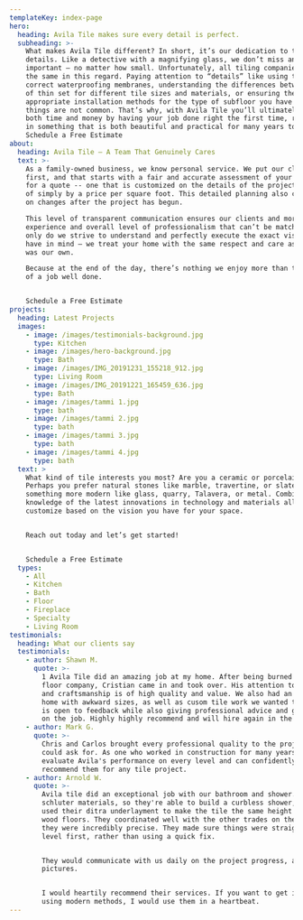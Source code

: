 ```yaml
---
templateKey: index-page
hero:
  heading: Avila Tile makes sure every detail is perfect.
  subheading: >-
    What makes Avila Tile different? In short, it’s our dedication to the
    details. Like a detective with a magnifying glass, we don’t miss anything
    important – no matter how small. Unfortunately, all tiling companies are NOT
    the same in this regard. Paying attention to “details” like using the
    correct waterproofing membranes, understanding the differences between types
    of thin set for different tile sizes and materials, or ensuring the most
    appropriate installation methods for the type of subfloor you have – these
    things are not common. That’s why, with Avila Tile you’ll ultimately save
    both time and money by having your job done right the first time, resulting
    in something that is both beautiful and practical for many years to come.
    Schedule a Free Estimate
about:
  heading: Avila Tile – A Team That Genuinely Cares
  text: >-
    As a family-owned business, we know personal service. We put our clients
    first, and that starts with a fair and accurate assessment of your project
    for a quote -- one that is customized on the details of the project, instead
    of simply by a price per square foot. This detailed planning also cuts down
    on changes after the project has begun.

    This level of transparent communication ensures our clients and more smooth
    experience and overall level of professionalism that can’t be matched. Not
    only do we strive to understand and perfectly execute the exact vision you
    have in mind – we treat your home with the same respect and care as if it
    was our own.

    Because at the end of the day, there’s nothing we enjoy more than the pride
    of a job well done.


    Schedule a Free Estimate
projects:
  heading: Latest Projects
  images:
    - image: /images/testimonials-background.jpg
      type: Kitchen
    - image: /images/hero-background.jpg
      type: Bath
    - image: /images/IMG_20191231_155218_912.jpg
      type: Living Room
    - image: /images/IMG_20191221_165459_636.jpg
      type: Bath
    - image: /images/tammi 1.jpg
      type: bath
    - image: /images/tammi 2.jpg
      type: bath
    - image: /images/tammi 3.jpg
      type: bath
    - image: /images/tammi 4.jpg
      type: bath
  text: >
    What kind of tile interests you most? Are you a ceramic or porcelain person?
    Perhaps you prefer natural stones like marble, travertine, or slate – or
    something more modern like glass, quarry, Talavera, or metal. Combining our
    knowledge of the latest innovations in technology and materials allows us to
    customize based on the vision you have for your space.


    Reach out today and let’s get started!


    Schedule a Free Estimate
  types:
    - All
    - Kitchen
    - Bath
    - Floor
    - Fireplace
    - Specialty
    - Living Room
testimonials:
  heading: What our clients say
  testimonials:
    - author: Shawn M.
      quote: >-
        1 Avila Tile did an amazing job at my home. After being burned by a past
        floor company, Cristian came in and took over. His attention to detail
        and craftsmanship is of high quality and value. We also had an older
        home with awkward sizes, as well as cusom tile work we wanted to do. He
        is open to feedback while also giving professional advice and guidance
        on the job. Highly highly recommend and will hire again in the future!
    - author: Mark G.
      quote: >-
        Chris and Carlos brought every professional quality to the project one
        could ask for. As one who worked in construction for many years, I could
        evaluate Avila's performance on every level and can confidently
        recommend them for any tile project.
    - author: Arnold W.
      quote: >-
        Avila tile did an exceptional job with our bathroom and shower. They use
        schluter materials, so they're able to build a curbless shower, and they
        used their ditra underlayment to make the tile the same height as the
        wood floors. They coordinated well with the other trades on the job, and
        they were incredibly precise. They made sure things were straight and
        level first, rather than using a quick fix.


        They would communicate with us daily on the project progress, and sent
        pictures.


        I would heartily recommend their services. If you want to get it right,
        using modern methods, I would use them in a heartbeat.
---
```


